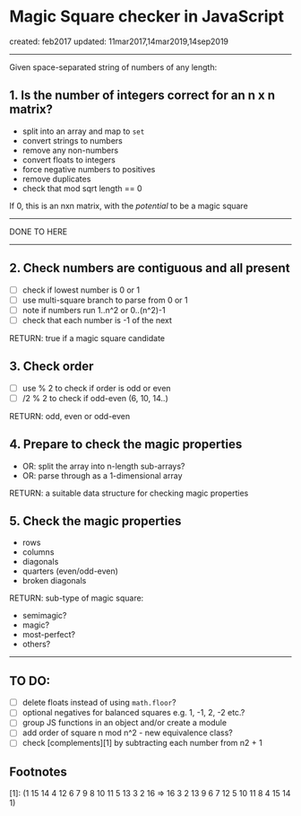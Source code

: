 # Magic Square checker in JavaScript

created: feb2017
updated: 11mar2017,14mar2019,14sep2019

---

Given space-separated string of numbers of any length:

## 1. Is the number of integers correct for an n x n matrix?

- split into an array and map to `set`
- convert strings to numbers
- remove any non-numbers
- convert floats to integers
- force negative numbers to positives
- remove duplicates
- check that mod sqrt length == 0

If 0, this is an nxn matrix, with the *potential* to be a magic square

---

DONE TO HERE

---

## 2. Check numbers are contiguous and all present 

- [ ] check if lowest number is 0 or 1
- [ ] use multi-square branch to parse from 0 or 1
- [ ] note if numbers run 1..n^2 or 0..(n^2)-1
- [ ] check that each number is -1 of the next

RETURN: true if a magic square candidate


## 3. Check order

- [ ] use % 2 to check if order is odd or even
- [ ] /2 % 2 to check if odd-even (6, 10, 14..)

RETURN: odd, even or odd-even


## 4. Prepare to check the magic properties

- OR: split the array into n-length sub-arrays?
- OR: parse through as a 1-dimensional array

RETURN: a suitable data structure for checking magic properties


## 5. Check the magic properties

- rows
- columns
- diagonals
- quarters (even/odd-even)
- broken diagonals

RETURN: sub-type of magic square:
- semimagic?
- magic?
- most-perfect?
- others?

---

## TO DO:

- [ ] delete floats instead of using `math.floor`?
- [ ] optional negatives for balanced squares e.g. 1, -1, 2, -2 etc.?
- [ ] group JS functions in an object and/or create a module
- [ ] add order of square n mod n^2 - new equivalence class?
- [ ] check [complements][1] by subtracting each number from n2 + 1
<!-- - [ ] check complements by subtracting each number from n2 + 1 <sup id="a1">[1](#f1)</sup> -->

## Footnotes

[1]:  (1 15 14 4 12 6 7 9 8 10 11 5 13 3 2 16 => 16 3 2 13 9 6 7 12 5 10 11 8 4 15 14 1)
<!-- <b id="f1">1</b>. (1 15 14 4 12 6 7 9 8 10 11 5 13 3 2 16 => 16 3 2 13 9 6 7 12 5 10 11 8 4 15 14 1) [↩](#a1) -->
